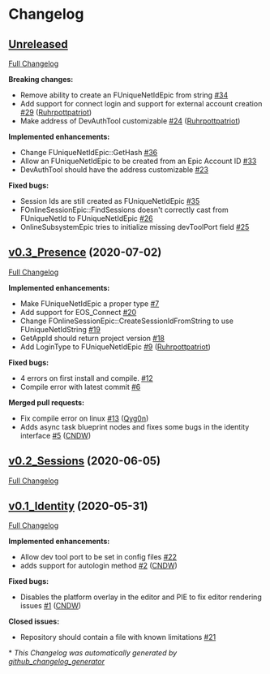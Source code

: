 # Changelog

## [Unreleased](https://github.com/Ruhrpottpatriot/OnlineSubsystemEpic/tree/HEAD)

[Full Changelog](https://github.com/Ruhrpottpatriot/OnlineSubsystemEpic/compare/v0.3_Presence...HEAD)

**Breaking changes:**

- Remove ability to create an FUniqueNetIdEpic from string [\#34](https://github.com/Ruhrpottpatriot/OnlineSubsystemEpic/issues/34)
- Add support for connect login and support for external account creation [\#29](https://github.com/Ruhrpottpatriot/OnlineSubsystemEpic/pull/29) ([Ruhrpottpatriot](https://github.com/Ruhrpottpatriot))
- Make address of DevAuthTool customizable [\#24](https://github.com/Ruhrpottpatriot/OnlineSubsystemEpic/pull/24) ([Ruhrpottpatriot](https://github.com/Ruhrpottpatriot))

**Implemented enhancements:**

- Change FUniqueNetIdEpic::GetHash [\#36](https://github.com/Ruhrpottpatriot/OnlineSubsystemEpic/issues/36)
- Allow an FUniqueNetIdEpic to be created from an Epic Account ID [\#33](https://github.com/Ruhrpottpatriot/OnlineSubsystemEpic/issues/33)
- DevAuthTool should have the address customizable [\#23](https://github.com/Ruhrpottpatriot/OnlineSubsystemEpic/issues/23)

**Fixed bugs:**

- Session Ids are still created as FUniqueNetIdEpic  [\#35](https://github.com/Ruhrpottpatriot/OnlineSubsystemEpic/issues/35)
- FOnlineSessionEpic::FindSessions doesn't correctly cast from FUniqueNetId to FUniqueNetIdEpic [\#26](https://github.com/Ruhrpottpatriot/OnlineSubsystemEpic/issues/26)
- OnlineSubsystemEpic tries to initialize missing devToolPort field [\#25](https://github.com/Ruhrpottpatriot/OnlineSubsystemEpic/issues/25)

## [v0.3_Presence](https://github.com/Ruhrpottpatriot/OnlineSubsystemEpic/tree/v0.3_Presence) (2020-07-02)

[Full Changelog](https://github.com/Ruhrpottpatriot/OnlineSubsystemEpic/compare/v0.2_Sessions...v0.3_Presence)

**Implemented enhancements:**

- Make FUniqueNetIdEpic a proper type [\#7](https://github.com/Ruhrpottpatriot/OnlineSubsystemEpic/issues/7)
- Add support for EOS\_Connect [\#20](https://github.com/Ruhrpottpatriot/OnlineSubsystemEpic/issues/20)
- Change FOnlineSessionEpic::CreateSessionIdFromString to use FUniqueNetIdString [\#19](https://github.com/Ruhrpottpatriot/OnlineSubsystemEpic/issues/19)
- GetAppId should return project version [\#18](https://github.com/Ruhrpottpatriot/OnlineSubsystemEpic/issues/18)
- Add LoginType to FUniqueNetIdEpic [\#9](https://github.com/Ruhrpottpatriot/OnlineSubsystemEpic/pull/9) ([Ruhrpottpatriot](https://github.com/Ruhrpottpatriot))

**Fixed bugs:**

- 4 errors on first install and compile. [\#12](https://github.com/Ruhrpottpatriot/OnlineSubsystemEpic/issues/12)
- Compile error with latest commit [\#6](https://github.com/Ruhrpottpatriot/OnlineSubsystemEpic/issues/6)

**Merged pull requests:**

- Fix compile error on linux [\#13](https://github.com/Ruhrpottpatriot/OnlineSubsystemEpic/pull/13) ([Qyg0n](https://github.com/Qyg0n))
- Adds async task blueprint nodes and fixes some bugs in the identity interface [\#5](https://github.com/Ruhrpottpatriot/OnlineSubsystemEpic/pull/5) ([CNDW](https://github.com/CNDW))

## [v0.2_Sessions](https://github.com/Ruhrpottpatriot/OnlineSubsystemEpic/tree/v0.2_Sessions) (2020-06-05)

[Full Changelog](https://github.com/Ruhrpottpatriot/OnlineSubsystemEpic/compare/v0.1_Identity...v0.2_Sessions)

## [v0.1_Identity](https://github.com/Ruhrpottpatriot/OnlineSubsystemEpic/tree/v0.1_Identity) (2020-05-31)

[Full Changelog](https://github.com/Ruhrpottpatriot/OnlineSubsystemEpic/compare/8b42b9d3f047675181bf70758d49541d40deb22d...v0.1_Identity)

**Implemented enhancements:**

- Allow dev tool port to be set in config files [\#22](https://github.com/Ruhrpottpatriot/OnlineSubsystemEpic/issues/22)
- adds support for autologin method [\#2](https://github.com/Ruhrpottpatriot/OnlineSubsystemEpic/pull/2) ([CNDW](https://github.com/CNDW))

**Fixed bugs:**

- Disables the platform overlay in the editor and PIE to fix editor rendering issues [\#1](https://github.com/Ruhrpottpatriot/OnlineSubsystemEpic/pull/1) ([CNDW](https://github.com/CNDW))

**Closed issues:**

- Repository should contain a file with known limitations [\#21](https://github.com/Ruhrpottpatriot/OnlineSubsystemEpic/issues/21)



\* *This Changelog was automatically generated by [github_changelog_generator](https://github.com/github-changelog-generator/github-changelog-generator)*
